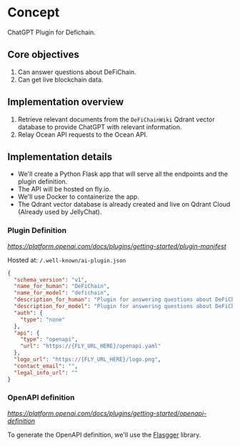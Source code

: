 # Concept

ChatGPT Plugin for Defichain.

## Core objectives

1. Can answer questions about DeFiChain.
2. Can get live blockchain data.

## Implementation overview

1. Retrieve relevant documents from the `DeFiChainWiki` Qdrant vector database to provide ChatGPT with relevant information.
2. Relay Ocean API requests to the Ocean API.

## Implementation details

- We'll create a Python Flask app that will serve all the endpoints and the plugin definition.
- The API will be hosted on fly.io.
- We'll use Docker to containerize the app.
- The Qdrant vector database is already created and live on Qdrant Cloud (Already used by JellyChat).

### Plugin Definition

_https://platform.openai.com/docs/plugins/getting-started/plugin-manifest_

Hosted at: `/.well-known/ai-plugin.json`

```json
{
  "schema_version": "v1",
  "name_for_human": "DeFiChain",
  "name_for_model": "defichain",
  "description_for_human": "Plugin for answering questions about DeFiChain and getting live blockchain data.",
  "description_for_model": "Plugin for answering questions about DeFiChain and getting live blockchain data.",
  "auth": {
    "type": "none"
  },
  "api": {
    "type": "openapi",
    "url": "https://{FLY_URL_HERE}/openapi.yaml"
  },
  "logo_url": "https://{FLY_URL_HERE}/logo.png",
  "contact_email": "",
  "legal_info_url": ""
}
```

### OpenAPI definition

_https://platform.openai.com/docs/plugins/getting-started/openapi-definition_

To generate the OpenAPI definition, we'll use the [Flasgger](https://github.com/flasgger/flasgger) library.
